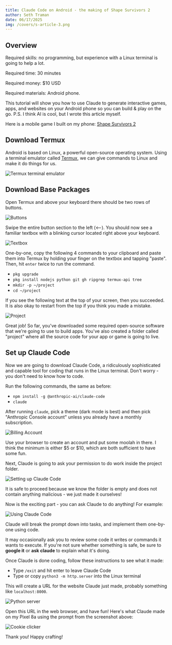 ```yaml
---
title: Claude Code on Android - the making of Shape Survivors 2
author: Seth Traman
date: 06/17/2025
img: /covers/s-article-3.png
---
```


## Overview

Required skills: no programming, but experience with a Linux terminal is going to help a lot.

Required time: 30 minutes

Required money: $10 USD

Required materials: Android phone.

This tutorial will show you how to use Claude to generate interactive games, apps, and websites on your Android phone so you can build & play on the go.  P.S. I think AI is cool, but I wrote this article myself.

Here is a mobile game I built on my phone: [Shape Survivors 2](https://stickyfingies.github.io/square-game-2)

## Download Termux

Android is based on Linux, a powerful open-source operating system.  Using a terminal emulator called [Termux](https://play.google.com/store/apps/details?id=com.termux&hl=en_US&pli=1), we can give commands to Linux and make it do things for us.

![Termux terminal emulator](./s-article-3/termux.png)

## Download Base Packages

Open Termux and above your keyboard there should be two rows of buttons.

![Buttons](./s-article-3/buttons.png)

Swipe the entire button section to the left (<--).  You should now see a familiar textbox with a blinking cursor located right above your keyboard.

![Textbox](./s-article-3/textbox.png)

One-by-one, copy the following 4 commands to your clipboard and paste them into Termux by holding your finger on the textbox and tapping "paste".  Then, hit `enter` twice to run the command.

- `pkg upgrade`
- `pkg install nodejs python git gh ripgrep termux-api tree`
- `mkdir -p ~/project`
- `cd ~/project`

If you see the following text at the top of your screen, then you succeeded.  It is also okay to restart from the top if you think you made a mistake.

![Project](./s-article-3/project.png)

Great job!  So far, you've downloaded some required open-source software that we're going to use to build apps.  You've also created a folder called "project" where all the source code for your app or game is going to live.

## Set up Claude Code

Now we are going to download Claude Code, a ridiculously sophisticated and capable tool for coding that runs in the Linux terminal.  Don't worry - you don't need to know how to code.

Run the following commands, the same as before:

- `npm install -g @anthropic-ai/claude-code`
- `claude`

After running `claude`, pick a theme (dark mode is best) and then pick "Anthropic Console account" unless you already have a monthly subscription.

![Billing Account](./s-article-3/account.png)

Use your browser to create an account and put some moolah in there.  I think the minimum is either $5 or $10, which are both sufficient to have some fun.

Next, Claude is going to ask your permission to do work inside the project folder.

![Setting up Claude Code](./s-article-3/trust.png)

It is safe to proceed because we know the folder is empty and does not contain anything malicious - we just made it ourselves!

Now is the exciting part - you can ask Claude to do anything!  For example:

![Using Claude Code](./s-article-3/crafting.png)

Claude will break the prompt down into tasks, and implement them one-by-one using code.

It may occasionally ask you to review some code it writes or commands it wants to execute.  If you're not sure whether something is safe, be sure to **google it** or **ask claude** to explain what it's doing.

Once Claude is done coding, follow these instructions to see what it made:

- Type `/exit` and hit enter to leave Claude Code
- Type or copy `python3 -m http.server` into the Linux terminal

This will create a URL for the website Claude just made, probably something like `localhost:8000`.

![Python server](./s-article-3/server.png)

Open this URL in the web browser, and have fun!  Here's what Claude made on my Pixel 8a using the prompt from the screenshot above:

![Cookie clicker](./s-article-3/cookie.png)

Thank you!  Happy crafting!